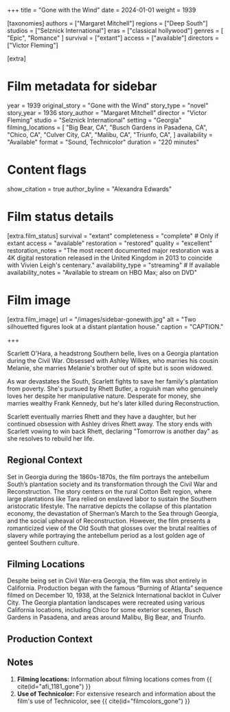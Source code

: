 +++
title = "Gone with the Wind"
date = 2024-01-01
weight = 1939

[taxonomies]
authors = ["Margaret Mitchell"]
regions = ["Deep South"]
studios = ["Selznick International"]
eras = ["classical hollywood"]
genres = [ "Epic", "Romance" ]
survival = ["extant"]
access = ["available"]
directors = ["Victor Fleming"]

[extra]
# Film metadata for sidebar
year = 1939
original_story = "Gone with the Wind"
story_type = "novel"
story_year = 1936
story_author = "Margaret Mitchell"
director = "Victor Fleming"
studio = "Selznick International"
setting = "Georgia"
filming_locations = [
    "Big Bear, CA",
    "Busch Gardens in Pasadena, CA", "Chico, CA", "Culver City, CA", "Malibu, CA", "Triunfo, CA",
    ]
availability = "Available"
format = "Sound, Technicolor"
duration = "220 minutes"

# Content flags
show_citation = true
author_byline = "Alexandra Edwards"

# Film status details
[extra.film_status]
survival = "extant"
completeness = "complete" # Only if extant
access = "available"
restoration = "restored"
quality = "excellent"
restoration_notes = "The most recent documented major restoration was a 4K digital restoration released in the United Kingdom in 2013 to coincide with Vivien Leigh's centenary."
availability_type = "streaming" # If available
availability_notes = "Available to stream on HBO Max; also on DVD"


# Film image
[extra.film_image]
url = "/images/sidebar-gonewith.jpg"
alt = "Two silhouetted figures look at a distant plantation house."
caption = "CAPTION."

+++

Scarlett O'Hara, a headstrong Southern belle, lives on a Georgia plantation during the Civil War. Obsessed with Ashley Wilkes, who marries his cousin Melanie, she marries Melanie's brother out of spite but is soon widowed.

As war devastates the South, Scarlett fights to save her family's plantation from poverty. She's pursued by Rhett Butler, a roguish man who genuinely loves her despite her manipulative nature. Desperate for money, she marries wealthy Frank Kennedy, but he's later killed during Reconstruction.

Scarlett eventually marries Rhett and they have a daughter, but her continued obsession with Ashley drives Rhett away. The story ends with Scarlett vowing to win back Rhett, declaring "Tomorrow is another day" as she resolves to rebuild her life.

## Regional Context

Set in Georgia during the 1860s-1870s, the film portrays the antebellum South’s plantation society and its transformation through the Civil War and Reconstruction. The story centers on the rural Cotton Belt region, where large plantations like Tara relied on enslaved labor to sustain the Southern aristocratic lifestyle. The narrative depicts the collapse of this plantation economy, the devastation of Sherman’s March to the Sea through Georgia, and the social upheaval of Reconstruction. However, the film presents a romanticized view of the Old South that glosses over the brutal realities of slavery while portraying the antebellum period as a lost golden age of genteel Southern culture.

## Filming Locations

Despite being set in Civil War-era Georgia, the film was shot entirely in California. Production began with the famous “Burning of Atlanta” sequence filmed on December 10, 1938, at the Selznick International backlot in Culver City. The Georgia plantation landscapes were recreated using various California locations, including Chico for some exterior scenes, Busch Gardens in Pasadena, and areas around Malibu, Big Bear, and Triunfo.

## Production Context






## Notes

1. **Filming locations:** Information about filming locations comes from {{ cite(id="afi_1181_gone") }}
2. **Use of Technicolor:** For extensive research and information about the film's use of Technicolor, see {{ cite(id="filmcolors_gone") }}